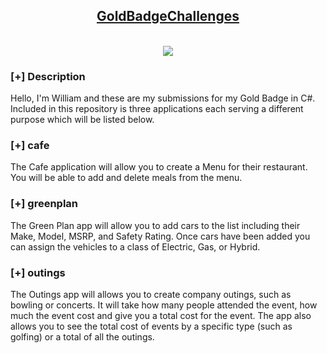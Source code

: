 <h2 align="center"><u>GoldBadgeChallenges</u></h2>

<p align="center">
<br>
    <img src="https://img.shields.io/badge/Author-William Wentworth-magenta?style=flat-square">
</p>

### [+] Description
Hello, I'm William and these are my submissions for my Gold Badge in C#. Included in this repository is three applications each serving a different purpose which will be listed below. 

### [+] cafe
The Cafe application will allow you to create a Menu for their restaurant. You will be able to add and delete meals from the menu. 

### [+] greenplan
The Green Plan app will allow you to add cars to the list including their Make, Model, MSRP, and Safety Rating. Once cars have been added you can assign the vehicles to a class of Electric, Gas, or Hybrid.  

### [+] outings
The Outings app will allows you to create company outings, such as bowling or concerts. It will take how many people attended the event, how much the event cost and give you a total cost for the event. The app also allows you to see the total cost of events by a specific type (such as golfing) or a total of all the outings. 


